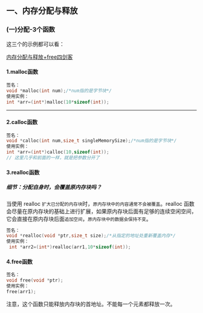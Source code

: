 ## 一、内存分配与释放
### (一)分配-3个函数
这三个的示例都可以看：

[内存分配与释放+free四剑客](../1.malloc系列/test/分配释放4剑客.c)

#### 1.malloc函数
```c
签名：
void *malloc(int num);/*num指的是字节块*/
使用实例：
int *arr=(int*)malloc(10*sizeof(int));
```

---
#### 2.calloc函数
```c
签名：
void *calloc(int num,size_t singleMemorySize);/*num指的是字节块*/
使用实例：
int *arr=(int*)calloc(10,sizeof(int));
// 这里几乎和前面的一样，就是把参数分开了
```

#### 3.realloc函数
##### 细节：分配自身时，会覆盖原内存块吗？
当使用 realloc `扩大已分配的内存块`时，`原内存块中的内容通常不会被覆盖`。realloc 函数会尽量在原内存块的基础上进行扩展，如果原内存块后面有足够的连续空闲空间，它会直接在原内存块后面`追加空间`，`原内存块中的数据会保持不变`。
```c
签名：
void *realloc(void *ptr,size_t size);/*从指定的地址处重新覆盖内存*/
使用实例：
 int *arr2=(int*)realloc(arr1,10*sizeof(int));
```

#### 4.free函数
```c
签名：
void free(void *ptr);
使用实例：
free(arr1);
```
注意，这个函数只能释放内存块的首地址。不能每一个元素都释放一次。
